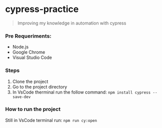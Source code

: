 # cypress-practice
> Improving my knowledge in automation with cypress

### Pre Requeriments:
- Node.js
- Google Chrome
- Visual Studio Code

### Steps
1. Clone the project
2. Go to the project directory
3. In VsCode therminal run the follow command:
`npm install cypress --save-dev`

### How to run the project
Still in VsCode terminal run: `npm run cy:open`
